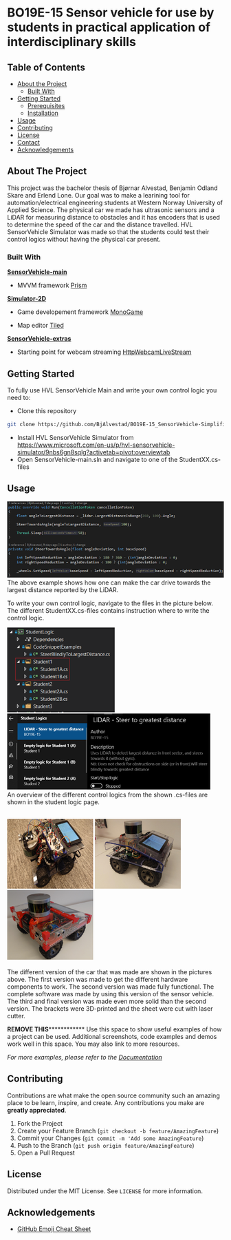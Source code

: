 # BO19E-15 Sensor vehicle for use by students in practical application of interdisciplinary skills 

## Table of Contents

* [About the Project](#about-the-project)
  * [Built With](#built-with)
* [Getting Started](#getting-started)
  * [Prerequisites](#prerequisites)
  * [Installation](#installation)
* [Usage](#usage)
* [Contributing](#contributing)
* [License](#license)
* [Contact](#contact)
* [Acknowledgements](#acknowledgements)

## About The Project
This project was the bachelor thesis of Bjørnar Alvestad, Benjamin Odland Skare and Erlend Lone.
Our goal was to make a learining tool for automation/electrical engineering students at Western Norway University of Applied Science. The physical car we made has ultrasonic sensors and a LiDAR for measuring distance to obstacles and it has encoders that is used to determine the speed of the car and the distance travelled. HVL SensorVehicle Simulator was made so that the students could test their control logics without having the physical car present.


### Built With
**<u>SensorVehicle-main</u>**

* MVVM framework [Prism](https://prismlibrary.github.io/docs/)



**<u>Simulator-2D</u>**

* Game developement framework [MonoGame](http://www.monogame.net/)

* Map editor [Tiled](https://www.mapeditor.org/)

  

**<u>SensorVehicle-extras</u>**

* Starting point for webcam streaming [HttpWebcamLiveStream](https://github.com/SaschaIoT/HttpWebcamLiveStream/tree/master/HttpWebcamLiveStream)

  

## Getting Started
To fully use HVL SensorVehicle Main and write your own control logic you need to:
* Clone this repository
```sh
git clone https://github.com/BjAlvestad/BO19E-15_SensorVehicle-Simplified.git
```
* Install HVL SensorVehicle Simulator from https://www.microsoft.com/en-us/p/hvl-sensorvehicle-simulator/9nbs6gn8sqlg?activetab=pivot:overviewtab
* Open SensorVehicle-main.sln and navigate to one of the StudentXX.cs-files

## Usage
![Control logic example](%5BDrawings%20and%20Documents%5D/Pictures/DriveToLargestDistance.png)
The above example shows how one can make the car drive towards the largest distance reported by the LiDAR.

To write your own control logic, navigate to the files in the picture below.
The different StudentXX.cs-files contains instruction where to write the control logic. <br>

<img src="%5BDrawings%20and%20Documents%5D/Pictures/StudentLogicCS.png" width="251" height="197"> <img src="%5BDrawings%20and%20Documents%5D/Pictures/StudentLogicPage.png" width="473" height="177"> <br>
An overview of the different control logics from the shown .cs-files are shown in the student logic page. <br><br>


<img src="%5BDrawings%20and%20Documents%5D/Pictures/Prototype1.png" width="200" height="162">    <img src="%5BDrawings%20and%20Documents%5D/Pictures/Prototype2.png" width="200" height="162">    <img src="%5BDrawings%20and%20Documents%5D/Pictures/SensorVehicle.PNG" width="200" height="162"> <br><br>
The different version of the car that was made are shown in the pictures above.
The first version was made to get the different hardware components to work.
The second version was made fully functional. The complete software was made by using this version of the sensor vehicle.
The third and final version was made even more solid than the second version. The brackets were 3D-printed and the sheet were cut with laser cutter.

**********REMOVE THIS**********************
Use this space to show useful examples of how a project can be used. Additional screenshots, code examples and demos work well in this space. You may also link to more resources.

_For more examples, please refer to the [Documentation](https://example.com)_



## Contributing

Contributions are what make the open source community such an amazing place to be learn, inspire, and create. Any contributions you make are **greatly appreciated**.

1. Fork the Project
2. Create your Feature Branch (`git checkout -b feature/AmazingFeature`)
3. Commit your Changes (`git commit -m 'Add some AmazingFeature`)
4. Push to the Branch (`git push origin feature/AmazingFeature`)
5. Open a Pull Request



## License

Distributed under the MIT License. See `LICENSE` for more information.



## Acknowledgements
* [GitHub Emoji Cheat Sheet](https://www.webpagefx.com/tools/emoji-cheat-sheet)





[build-shield]: https://img.shields.io/badge/build-passing-brightgreen.svg?style=flat-square
[contributors-shield]: https://img.shields.io/badge/contributors-1-orange.svg?style=flat-square
[license-shield]: https://img.shields.io/badge/license-MIT-blue.svg?style=flat-square
[license-url]: https://choosealicense.com/licenses/mit
[linkedin-shield]: https://img.shields.io/badge/-LinkedIn-black.svg?style=flat-square&logo=linkedin&colorB=555
[linkedin-url]: https://linkedin.com/in/othneildrew
[product-screenshot]: https://raw.githubusercontent.com/othneildrew/Best-README-Template/master/screenshot.png